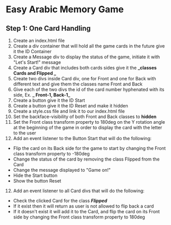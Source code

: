 # Easy Arabic Memory Game

## Step 1: One Card Handling

1. Create an index.html file
2. Create a div container that will hold all the game cards in the future give it the ID Container
3. Create a Message div to display the status of the game, initiate it with "Let's Start!" message
4. Create a Card div that includes both cards sides give it the **_classes Cards and Flipped _**
5. Create two divs inside Card div, one for Front and one for Back with different text and give them the classes name Front and Back
6. Give each of the two divs the id of the card number hyphenated with its side, Ex. **_ Front-1, Back-1_**
7. Create a button give it the ID Start
8. Create a button give it the ID Reset and make it hidden
9. Create a style.css file and link it to our index.html file
10. Set the backface-visibility of both Front and Back classes to **hidden**
11. Set the Front class transform property to 180deg on the Y rotation angle at the beginning of the game in order to display the card with the letter to the user
12. Add an event listener to the Button Start that will do the following:

- Flip the card on its Back side for the game to start by changing the Front class transform property to -180deg
- Change the status of the card by removing the class Flipped from the Card
- Change the message displayed to "Game on!"
- Hide the Start button
- Show the button Reset

12. Add an event listener to all Card divs that will do the following:

- Check the clicked Card for the class **_Flipped_**
- If it exist then it will return as user is not allowed to flip back a card
- If it doesn't exist it will add it to the Card, and flip the card on its Front side by changing the Front class transform property to 180deg
